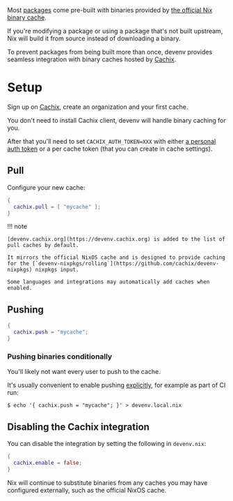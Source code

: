 Most [packages](./packages.md) come pre-built with binaries provided by [the official Nix binary cache](https://cache.nixos.org).

If you're modifying a package or using a package that's not built upstream,
Nix will build it from source instead of downloading a binary.

To prevent packages from being built more than once, devenv provides seamless integration with
binary caches hosted by [Cachix](https://cachix.org).

# Setup

Sign up on [Cachix](https://cachix.org), create an organization and your first cache.

You don't need to install Cachix client, devenv will handle binary caching for you.

After that you'll need to set `CACHIX_AUTH_TOKEN=XXX` with either [a personal auth token](https://app.cachix.org/personal-auth-tokens) or a per cache token (that you can create in cache settings).

## Pull

Configure your new cache:

```nix title="devenv.nix"
{
  cachix.pull = [ "mycache" ];
}
```

!!! note 

    [devenv.cachix.org](https://devenv.cachix.org) is added to the list of pull caches by default. 

    It mirrors the official NixOS cache and is designed to provide caching for the [`devenv-nixpkgs/rolling`](https://github.com/cachix/devenv-nixpkgs) nixpkgs input.

    Some languages and integrations may automatically add caches when enabled.

## Pushing


```nix title="devenv.nix"
{
  cachix.push = "mycache";
}
```

### Pushing binaries conditionally

You'll likely not want every user to push to the cache.

It's usually convenient to enable pushing [explicitly](files-and-variables.md#devenvlocalnix), for example as part of CI run:

```shell-session
$ echo '{ cachix.push = "mycache"; }' > devenv.local.nix
```

## Disabling the Cachix integration

You can disable the integration by setting the following in `devenv.nix`:

```nix title="devenv.nix"
{
  cachix.enable = false;
}
```

Nix will continue to substitute binaries from any caches you may have configured externally, such as the official NixOS cache.
